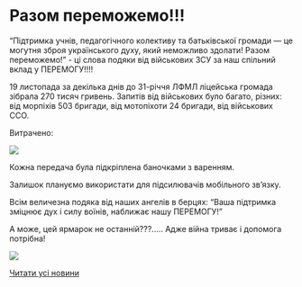 # Разом переможемо!!!

“Підтримка учнів, педагогічного колективу та батьківської громади — це могутня зброя українського духу, який неможливо здолати! Разом переможемо!” - ці слова подяки від військових ЗСУ за наш спільний вклад у ПЕРЕМОГУ!!!!

19 листопада за декілька днів до 31-річчя ЛФМЛ ліцейська громада зібрала 270 тисяч гривень. Запитів від військових було багато, різних: від морпіхів 503 бригади, від мотопіхоти 24 бригади, від військових ССО.

Витрачено:

![](/images/blog/разом-переможемо/зсу1.png)

Кожна передача була підкріплена баночками з варенням.

Залишок плануємо використати для підсилювачів мобільного зв’язку.

Всім величезна подяка від наших ангелів в берцях: “Ваша підтримка зміцнює дух і силу воїнів, наближає нашу ПЕРЕМОГУ!”

А може, цей ярмарок не останній???..... Адже війна триває і допомога потрібна!

![](/images/blog/разом-переможемо/зсу-січень2023.png)

[Читати усі новини](/news)
